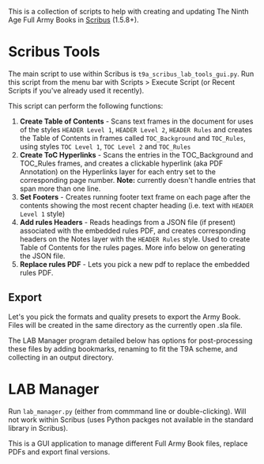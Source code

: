 This is a collection of scripts to help with creating and updating The Ninth Age Full Army Books in [Scribus](https://www.scribus.net) (1.5.8+).

# Scribus Tools

The main script to use within Scribus is `t9a_scribus_lab_tools_gui.py`. Run this script from the menu bar with Scripts > Execute Script (or Recent Scripts if you've already used it recently).

This script can perform the following functions:
1. **Create Table of Contents** - Scans text frames in the document for uses of the styles `HEADER Level 1`, `HEADER Level 2`, `HEADER Rules` and creates the Table of Contents in frames called `TOC_Background` and `TOC_Rules`, using styles `TOC Level 1`, `TOC Level 2` and `TOC_Rules`
2. **Create ToC Hyperlinks** - Scans the entries in the TOC_Background and TOC_Rules frames, and creates a clickable hyperlink (aka PDF Annotation) on the Hyperlinks layer for each entry set to the corresponding page number. **Note:** currently doesn't handle entries that span more than one line.
3. **Set Footers** - Creates running footer text frame on each page after the contents showing the most recent chapter heading (i.e. text with `HEADER Level 1` style)
4. **Add rules Headers** - Reads headings from a JSON file (if present) associated with the embedded rules PDF, and creates corresponding headers on the Notes layer with the `HEADER Rules` style. Used to create Table of Contents for the rules pages. More info below on generating the JSON file.
5. **Replace rules PDF**  - Lets you pick a new pdf to replace the embedded rules PDF.

## Export

Let's you pick the formats and quality presets to export the Army Book. Files will be created in the same directory as the currently open .sla file.

The LAB Manager program detailed below has options for post-processing these files by adding bookmarks, renaming to fit the T9A scheme, and collecting in an output directory.

# LAB Manager
Run `lab_manager.py` (either from commmand line or double-clicking). Will not work within Scribus (uses Python packges not available in the standard library in Scribus).

This is a GUI application to manage different Full Army Book files, replace PDFs and export final versions.